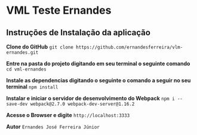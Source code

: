# VML Teste Ernandes

## Instruções de Instalação da aplicação

**Clone do GitHub**
`git clone https://github.com/ernandesferreira/vlm-ernandes.git`

**Entre na pasta do projeto digitando em seu terminal o seguinte comando**
`cd vml-ernandes`

**Instale as dependencias digitando o seguinte o comando a seguir no seu terminal**
`npm install`

**Instalar e iniciar o servidor de desenvolvimento do Webpack**
`npm i --save-dev webpack@2.7.0 webpack-dev-server@1.16.2`

**Acesse o Browser e digite**
`http://localhost:3333`

**Autor**
`Ernandes José Ferreira Júnior`

